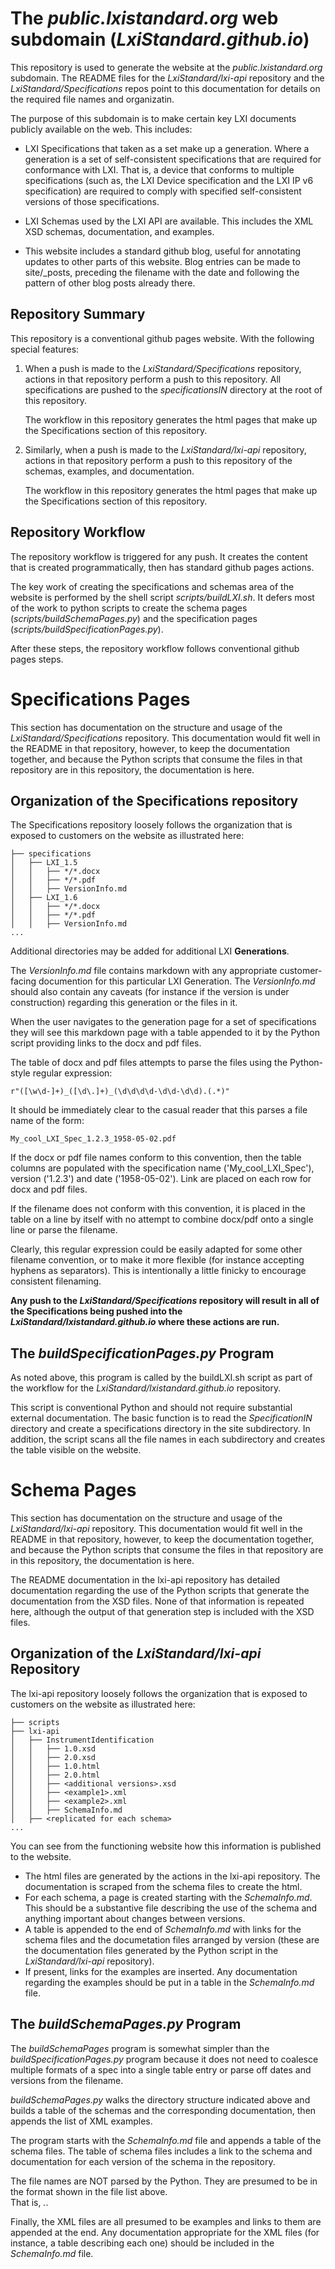 # The *public.lxistandard.org* web subdomain (*LxiStandard.github.io*)

This repository is used to generate the website at the *public.lxistandard.org* 
subdomain.  The README files for the *LxiStandard/lxi-api* repository and the
*LxiStandard/Specifications* repos point to this documentation for details
on the required file names and organizatin.

The purpose of this subdomain is to make certain key LXI documents
publicly available on the web.  This includes:

  * LXI Specifications that taken as a set make up a 
    generation.  Where a generation is a set of self-consistent
    specifications that are required for conformance with LXI. 
    That is, a device that conforms to multiple specifications 
    (such as, the LXI Device specification and the LXI IP v6 
    specification) are required to comply with specified
    self-consistent versions of those specifications.

  * LXI Schemas used by the LXI API are available.  This includes
    the XML XSD schemas, documentation, and examples.

 * This website includes a standard github blog, useful for
   annotating updates to other parts of this website.  Blog
   entries can be made to site/_posts, preceding the filename
   with the date and following the pattern of other blog
   posts already there.

## Repository Summary

This repository is a conventional github pages website.  With the following special
features:

1. When a push is made to the *LxiStandard/Specifications* repository, actions in that
   repository perform a push to this repository.  All specifications are pushed to 
   the *specificationsIN* directory at the root of this repository.

   The workflow in this repository generates the html pages that make up the 
   Specifications section of this repository.

2. Similarly, when a push is made to the *LxiStandard/lxi-api* repository, actions
   in that repository perform a push to this repository of the schemas, examples,
   and documentation.

   The workflow in this repository generates the html pages that make up the 
   Specifications section of this repository.

## Repository Workflow

The repository workflow is triggered for any push.  It creates 
the content that is created programmatically, then has standard
github pages actions.

The key work of creating the specifications and schemas area
of the website is performed by the shell script 
*scripts/buildLXI.sh*. It defers most of the work to python
scripts to create the schema pages (*scripts/buildSchemaPages.py*)
and the specification pages (*scripts/buildSpecificationPages.py*).

After these steps, the repository workflow follows conventional
github pages steps.

# Specifications Pages

This section has documentation on the structure and usage of the
*LxiStandard/Specifications* repository.  This 
documentation would fit well in the README in that repository, 
however, to keep the documentation together, and because
the Python scripts that consume the files in that repository
are in this repository, the documentation is here.

## Organization of the Specifications repository

The Specifications repository loosely follows the organization
that is exposed to customers on the website as illustrated here:

````
├── specifications
│   ├── LXI_1.5
│   │   ├── */*.docx
│   │   ├── */*.pdf
│   │   ├── VersionInfo.md
│   ├── LXI_1.6
│   │   ├── */*.docx
│   │   ├── */*.pdf
│   │   ├── VersionInfo.md
...
````
Additional directories may be added for additional
LXI **Generations**.

The *VersionInfo.md* file contains markdown with any
appropriate customer-facing documention for this 
particular LXI Generation. The *VersionInfo.md* should 
also contain any caveats (for instance
if the version is under construction) regarding this 
generation or the files in it.  

When the user navigates
to the generation page for a set of specifications they 
will see this markdown page with a table appended to it 
by the Python script providing links to the docx and pdf files.

The table of docx and pdf files attempts to parse the files
using the Python-style regular expression:

  ```r"([\w\d-]+)_([\d\.]+)_(\d\d\d\d-\d\d-\d\d).(.*)"```

It should be immediately clear to the casual reader that 
this parses a file name of the form:

  ```My_cool_LXI_Spec_1.2.3_1958-05-02.pdf```

If the docx or pdf file names conform to this convention, then
the table columns are populated with the specification name
('My_cool_LXI_Spec'), version ('1.2.3') and date
('1958-05-02').  Link are placed on each row for 
docx and pdf files.

If the filename does not conform with this convention, it 
is placed in the table on a line by itself with no attempt
to combine docx/pdf onto a single line or parse the filename.

Clearly, this regular expression could be easily adapted for
some other filename convention, or to make it more flexible 
(for instance accepting hyphens as separators).  This is
intentionally a little finicky to encourage consistent 
filenaming.

**Any push to the *LxiStandard/Specifications* repository 
will result in all of the Specifications being pushed into 
the *LxiStandard/lxistandard.github.io* where these actions
are run.**

## The *buildSpecificationPages.py* Program

As noted above, this program is called by the buildLXI.sh
script as part of the workflow for the 
*LxiStandard/lxistandard.github.io* repository.

This script is conventional Python and should not require
substantial external documentation. The basic function 
is to read the *SpecificationIN* directory and create a 
specifications directory in the site subdirectory.  In 
addition, the script scans all the file names in each 
subdirectory and creates the table visible on the website.

# Schema Pages

This section has documentation on the structure and usage of the
*LxiStandard/lxi-api* repository.  This 
documentation would fit well in the README in that repository, 
however, to keep the documentation together, and because
the Python scripts that consume the files in that repository
are in this repository, the documentation is here.

The README documentation in the lxi-api repository has 
detailed documentation regarding the use of the Python
scripts that generate the documentation from the 
XSD files.  None of that information is repeated here, although
the output of that generation step is included with
the XSD files.


## Organization of the *LxiStandard/lxi-api* Repository

The lxi-api repository loosely follows the organization
that is exposed to customers on the website as illustrated here:


````
├── scripts
├── lxi-api
│   ├── InstrumentIdentification
│   │   ├── 1.0.xsd
│   │   ├── 2.0.xsd
│   │   ├── 1.0.html
│   │   ├── 2.0.html
│   │   ├── <additional versions>.xsd
│   │   ├── <example1>.xml
│   │   ├── <example2>.xml
│   │   ├── SchemaInfo.md
│   ├── <replicated for each schema>
...
````

You can see from the functioning website how this information 
is published to the website.

  * The html files are generated by the actions in 
    the lxi-api repository.  The documentation is scraped
    from the schema files to create the html.
  * For each schema, a page is created starting with the 
    *SchemaInfo.md*.  This should be a substantive file 
    describing the use of the schema and anything important
    about changes between versions.
  * A table is appended to the end of *SchemaInfo.md* with links
    for the schema files and the documetation files arranged
    by version (these are the
    documentation files generated by the Python script
    in the *LxiStandard/lxi-api* repository).
  * If present, links for the examples are inserted. Any
    documentation regarding the examples should be put in
    a table in the *SchemaInfo.md* file.

## The *buildSchemaPages.py* Program

The *buildSchemaPages* program is somewhat simpler than the 
*buildSpecificationPages.py* program because it does not need
to coalesce multiple formats of a spec into a single table entry
or parse off dates and versions from the filename.

*buildSchemaPages.py* walks the directory structure indicated above
and builds a table of the schemas and the corresponding
documentation, then appends the list of XML examples.

The program starts with the *SchemaInfo.md* file and 
appends a table of the schema files.  The table of 
schema files includes a link to the schema and documentation
for each version of the schema in the repository.

The file names are NOT parsed by the Python.  They are 
presumed to be in the format shown in the file list above.  
That is, *<major number>.<minor number>*.

Finally, the XML files are all presumed to be examples
and links to them are appended at the end.  Any documentation 
appropriate for the XML files (for instance, a table describing 
each one) should be included in the *SchemaInfo.md* file.
